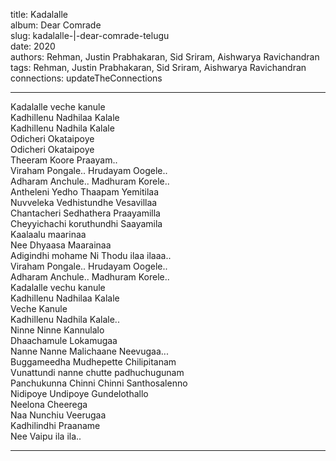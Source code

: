 title: Kadalalle  
album: Dear Comrade   
slug: kadalalle-|-dear-comrade-telugu  
date: 2020  
authors: Rehman, Justin Prabhakaran, Sid Sriram, Aishwarya Ravichandran  
tags: Rehman, Justin Prabhakaran, Sid Sriram, Aishwarya Ravichandran  
connections: updateTheConnections  

------------

Kadalalle veche kanule  
Kadhillenu Nadhilaa Kalale  
Kadhillenu Nadhila Kalale  
Odicheri Okataipoye  
Odicheri Okataipoye  
Theeram Koore Praayam..  
Viraham Pongale.. Hrudayam Oogele..  
Adharam Anchule.. Madhuram Korele..  
Antheleni Yedho Thaapam Yemitilaa  
Nuvveleka Vedhistundhe Vesavillaa  
Chantacheri Sedhathera Praayamilla  
Cheyyichachi koruthundhi Saayamila  
Kaalaalu maarinaa  
Nee Dhyaasa Maarainaa  
Adigindhi mohame Ni Thodu ilaa ilaaa..  
Viraham Pongale.. Hrudayam Oogele..  
Adharam Anchule.. Madhuram Korele..  
Kadalalle vechu kanule  
Kadhillenu Nadhilaa Kalale  
Veche Kanule  
Kadhillenu Nadhila Kalale..  
Ninne Ninne Kannulalo  
Dhaachamule Lokamugaa  
Nanne Nanne Malichaane Neevugaa...  
Buggameedha Mudhepette Chilipitanam  
Vunattundi nanne chutte padhuchugunam  
Panchukunna Chinni Chinni Santhosalenno  
Nidipoye Undipoye Gundelothallo  
Neelona Cheerega  
Naa Nunchiu Veerugaa  
Kadhilindhi Praaname  
Nee Vaipu ila ila..  


------------
